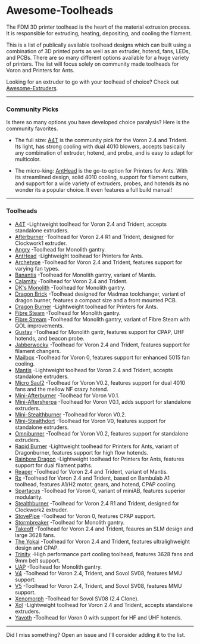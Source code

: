 # Awesome-Toolheads

The FDM 3D printer toolhead is the heart of the material extrusion process. It is responsible for extruding, heating, depositing, and cooling the filament. 

This is a list of publically available toolhead designs which can built using a combination of 3D printed parts as well as an extruder, hotend, fans, LEDs, and PCBs. There are so many different options available for a huge variety of printers. The list will focus solely on community made toolheads for Voron and Printers for Ants.

Looking for an extruder to go with your toolhead of choice? Check out [Awesome-Extruders](https://github.com/SartorialGrunt0/Awesome-Extruders/).

--------------------
### Community Picks
Is there so many options you have developed choice paralysis? Here is the community favorites.

- The full size: [A4T](https://github.com/Armchair-Heavy-Industries/A4T) is the community pick for the Voron 2.4 and Trident. Its light, has strong cooling with dual 4010 blowers, accepts basically any combination of extruder, hotend, and probe, and is easy to adapt for multicolor. 

- The micro-king: [AntHead](https://github.com/PrintersForAnts/AntHead) is the go-to option for Printers for Ants. With its streamlined design, solid 4010 cooling, support for filament cutters, and support for a wide variety of extruders, probes, and hotends its no wonder its a popular choice. It even features a full build manual!

--------------------
### Toolheads
- [A4T](https://github.com/Armchair-Heavy-Industries/A4T) -Lightweight toolhead for Voron 2.4 and Trident, accepts standalone extruders.
- [Afterburner](https://github.com/VoronDesign/Voron-Afterburner) -Toolhead for Voron 2.4 R1 and Trident, designed for Clockwork1 extruder.
- [Angry](https://github.com/Shamoon78/Angry_Tool_Head) -Toolhead for Monolith gantry.
- [AntHead](https://github.com/PrintersForAnts/AntHead) -Lightweight toolhead for Printers for Ants.
- [Archetype](https://github.com/Armchair-Heavy-Industries/Archetype) -Toolhead for Voron 2.4 and Trident, features support for varying fan types.
- [Banantis](https://github.com/jakub874/Banantis) -Toolhead for Monolith gantry, variant of Mantis.
- [Calamity](https://github.com/lukeslaboratory/Calamity-Toolhead) -Toolhead for Voron 2.4 and Trident.
- [DK's Monolith](https://github.com/Kizime123/DKs-Monolith-Toolhead) -Toolhead for Monolith gantry.
- [Dragon Brick](https://github.com/robwaldhauser/Dragon-Brick) -Toolhead designed for Madmax toolchanger, variant of dragon burner, features a compact size and a front mounted PCB.
- [Dragon Burner](https://github.com/chirpy2605/voron/tree/main/V0/Dragon_Burner) -Lightweight toolhead for Printers for Ants.
- [Fibre Steam](https://github.com/tristanmcpherson/fibresteam_wiki/tree/main) -Toolhead for Monolith gantry.
- [Fibre Stream](https://www.printables.com/model/1219174-fiberstream-toolhead) -Toolhead for Monolith gantry, variant of Fibre Steam with QOL improvements.
- [Gustav](https://github.com/RCI-Nicket/Gustav-Railway-Toolhead) -Toolhead for Monolith gantr, features support for CPAP, UHF hotends, and beacon probe.
- [Jabberwocky](https://www.fabreeko.com/collections/ldo/products/jabberwocky-toolhead-and-extruder-designed-for-filament-changers) -Toolhead for Voron 2.4 and Trident, features support for filament changers. 
- [Mailbox](https://github.com/chirpy2605/voron/blob/main/V0/Mailbox) -Toolhead for Voron 0, features support for enhanced 5015 fan cooling.
- [Mantis](https://github.com/Armchair-Heavy-Industries/Mantis-Xol) -Lightweight toolhead for Voron 2.4 and Trident, accepts standalone extruders.
- [Micro Saul2](https://www.printables.com/model/524765-micro-saul2) -Toolhead for Voron V0.2, features support for dual 4010 fans and the mellow NF crazy hotend.
- [Mini-Afterburner](https://github.com/VoronDesign/Voron-0/tree/Voron0.1) -Toolhead for Voron V0.1.
- [Mini-Aftersherpa](https://github.com/PrintersForAnts/Mini-AfterSherpa) -Toolhead for Voron V0.1, adds support for standalone extruders.
- [Mini-Stealthburner](https://github.com/VoronDesign/Voron-0/tree/Voron0.2r1) -Toolhead for Voron V0.2.
- [Mini-Stealthdort](https://www.printables.com/model/252586-mini-stealthdort) -Toolhead for Voron V0, features support for standalone extruders.
- [Omniburner](https://www.printables.com/model/854317-omniburner-universial-mini-stealthburner-for-most) -Toolhead for Voron V0.2, features support for standalone extruders.
- [Rapid Burner](https://github.com/chirpy2605/voron/tree/main/V0/Rapid_Burner) -Lightweight toolhead for Printers for Ants, variant of Dragonburner, features support for high flow hotends.
- [Rainbow Dragon](https://github.com/chirpy2605/voron/tree/main/V0/Rainbow_Dragon) -Lightweight toolhead for Printers for Ants, features support for dual filament paths.
- [Reaper](https://github.com/APDMachine/Reaper) -Toolhead for Voron 2.4 and Trident, variant of Mantis.
- [Rx](https://github.com/raidycv/rx-toolhead-) -Toolhead for Voron 2.4 and Trident, based on Bambulab A1 toolhead, features A1/H2 motor, gears, and hotend, CPAP cooling.
- [Spartacus](https://www.printables.com/model/745412-spartacus-the-toolhead) -Toolhead for Voron 0, variant of miniAB, features superior modularity.
- [Stealthburner](https://github.com/VoronDesign/Voron-Stealthburner) -Toolhead for Voron 2.4 R1 and Trident, designed for Clockwork2 extruder.
- [StovePipe](https://github.com/chirpy2605/voron/blob/main/V0/StovePipe) -Toolhead for Voron 0, features CPAP support.
- [Stormbreaker](https://github.com/Gr33n5murf/Stormbreaker-Toolhead) -Toolhead for Monolith gantry.
- [Takeoff](https://github.com/Kizime123/Takeoff-Toolhead) -Toolhead for Voron 2.4 and Trident, feaures an SLM design and large 3628 fans.
- [The Yokai](https://www.printables.com/model/1149273-toolhead-the-yokai) -Toolhead for Voron 2.4 and Trident, features ultralighweight design and CPAP.
- [Trinity](https://github.com/WV-design/Trinity-toolhead/) -High performance part cooling toolhead, features 3628 fans and 9mm belt support.
- [UAP](https://www.printables.com/model/1353685-uap-v6) -Toolhead for Monolith gantry.
- [V4](https://www.printables.com/model/1133951-v4-toolhead-ideal-for-mmu-for-sv08-and-any-voron-g) -Toolhead for Voron 2.4, Trident, and Sovol SV08, features MMU support.
- [V5](https://www.printables.com/model/1285962-v5-toolhead-orbiter-v225-bambulab-edition-for-sv08) -Toolhead for Voron 2.4, Trident, and Sovol SV08, features MMU support.
- [Xenomorph](https://www.printables.com/model/1002270-xenomorph-toolhead-for-sovol-sv08) -Toolhead for Sovol SV08 (2.4 Clone).
- [Xol](https://github.com/Armchair-Heavy-Industries/Xol-Toolhead) -Lightweight toolhead for Voron 2.4 and Trident, accepts standalone extruders.
- [Yavoth](https://github.com/chirpy2605/voron/blob/main/V0/Yavoth) -Toolhead for Voron 0 with support for HF and UHF hotends. 

--------------------

Did I miss something? Open an issue and I'll consider adding it to the list.

